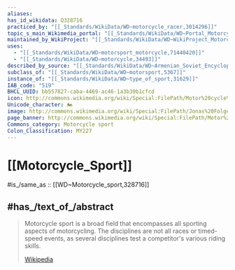 ```yaml
---
aliases:
has_id_wikidata: Q328716
practiced_by: "[[_Standards/WikiData/WD~motorcycle_racer,3014296]]"
topic_s_main_Wikimedia_portal: "[[_Standards/WikiData/WD~Portal_Motorcycle_racing,11214830]]"
maintained_by_WikiProject: "[[_Standards/WikiData/WD~WikiProject_Motorcycling,15884974]]"
uses:
  - "[[_Standards/WikiData/WD~motorsport_motorcycle,71440420]]"
  - "[[_Standards/WikiData/WD~motorcycle,34493]]"
described_by_source: "[[_Standards/WikiData/WD~Armenian_Soviet_Encyclopedia,_vol._8,124737635]]"
subclass_of: "[[_Standards/WikiData/WD~motorsport,5367]]"
instance_of: "[[_Standards/WikiData/WD~type_of_sport,31629]]"
IAB_code: "519"
BHCL_UUID: bb557827-caba-4469-ac46-1a3b39b1cfcd
icon: http://commons.wikimedia.org/wiki/Special:FilePath/Motor%20cycle%20pictogram.svg
Unicode_character: 🏍
image: http://commons.wikimedia.org/wiki/Special:FilePath/Jonas%20Folger%202010%20Assen.jpg
page_banner: http://commons.wikimedia.org/wiki/Special:FilePath/Motor%20sport%20WV%20banner.jpg
Commons_category: Motorcycle sport
Colon_Classification: MY227
---
```


# [[Motorcycle_Sport]] 

#is_/same_as :: [[WD~Motorcycle_sport,328716]] 

## #has_/text_of_/abstract 

> Motorcycle sport is a broad field that encompasses all sporting aspects of motorcycling. 
> The disciplines are not all races or timed-speed events, 
> as several disciplines test a competitor's various riding skills.
>
> [Wikipedia](https://en.wikipedia.org/wiki/Motorcycle%20sport) 

